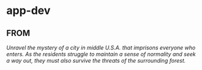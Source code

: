 # app-dev
## FROM
*Unravel the mystery of a city in middle U.S.A. that imprisons everyone who enters. As the residents struggle to maintain a sense of normality and seek a way out, they must also survive the threats of the surrounding forest.*
